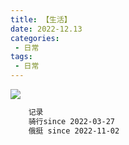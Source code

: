 ```yaml
---
title: 【生活】
date: 2022-12.13
categories:
 - 日常
tags:
 - 日常
---
```

![](https://cdn.jsdelivr.net/gh/levidc/blogImg/img/20220214.jpg)

<!-- more -->

```html
    记录
    骑行since 2022-03-27
    俄挺 since 2022-11-02
```
